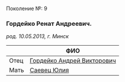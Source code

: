 Поколение №: 9



### Гордейко Ренат Андреевич.

_род. 10.05.2013, г. Минск_

|      | ФИО                                                                   |
|------|-----------------------------------------------------------------------|
| Отец | [Гордейко Андрей Викторович](/ancestors/8-Гордейко-Андрей-Викторович) |
| Мать | [Саевец Юлия](/ancestors/8-Саевец-Юлия)                               |


        
